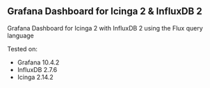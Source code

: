 ## Grafana Dashboard for Icinga 2 & InfluxDB 2

Grafana Dashboard for Icinga 2 with InfluxDB 2 using the Flux query language

Tested on:
- Grafana 10.4.2
- InfluxDB 2.7.6
- Icinga 2.14.2
